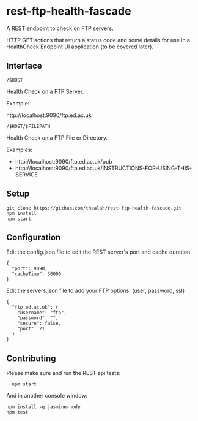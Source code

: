 # rest-ftp-health-fascade
A REST endpoint to check on FTP servers. 

HTTP GET actions that return a status code and some details for use in a HealthCheck Endpoint UI application (to be covered later).

## Interface

```
/$HOST
```
Health Check on a FTP Server.

Example:

http://localhost:9090/ftp.ed.ac.uk

```
/$HOST/$FILEPATH
```
Health Check on a FTP File or Directory.

Examples:

* http://localhost:9090/ftp.ed.ac.uk/pub
* http://localhost:9090/ftp.ed.ac.uk/INSTRUCTIONS-FOR-USING-THIS-SERVICE

## Setup

```
git clone https://github.com/thealah/rest-ftp-health-fascade.git
npm install
npm start
```

## Configuration
Edit the config.json file to edit the REST server's port and cache duration
```
{
  "port": 9090,
  "cacheTime": 30000
}
```

Edit the servers.json file to add your FTP options. (user, password, ssl)
```
{
  "ftp.ed.ac.uk": {
    "username": "ftp",
    "password": "",
    "secure": false,
    "port": 21
  }
}
```

## Contributing

Please make sure and run the REST api tests:

```
  npm start
```

And in another console window:

```
npm install -g jasmine-node
npm test
```
